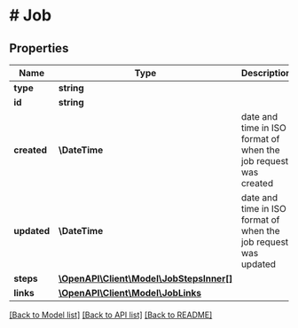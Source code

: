 # # Job

## Properties

Name | Type | Description | Notes
------------ | ------------- | ------------- | -------------
**type** | **string** |  | [optional]
**id** | **string** |  | [optional]
**created** | **\DateTime** | date and time in ISO format of when the job request was created | [optional]
**updated** | **\DateTime** | date and time in ISO format of when the job request was updated | [optional]
**steps** | [**\OpenAPI\Client\Model\JobStepsInner[]**](JobStepsInner.md) |  | [optional]
**links** | [**\OpenAPI\Client\Model\JobLinks**](JobLinks.md) |  | [optional]

[[Back to Model list]](../../README.md#models) [[Back to API list]](../../README.md#endpoints) [[Back to README]](../../README.md)
